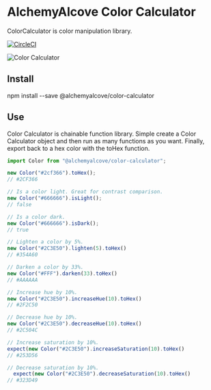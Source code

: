 # AlchemyAlcove Color Calculator

ColorCalculator is color manipulation library.

[![CircleCI](https://circleci.com/gh/AlchemyAlcove/ColorCalculator.svg?style=svg&circle-token=dc04a87232f2fce84b4c2bd54980c5d105485b76)](https://circleci.com/gh/AlchemyAlcove/ColorCalculator)

![Color Calculator](https://media.giphy.com/media/G0vaYbZDJV0cM/giphy.gif)

## Install

npm install --save @alchemyalcove/color-calculator

## Use

Color Calculator is chainable function library. Simple create a Color Calculator object and then run as many functions as you want. Finally, export back to a hex color with the toHex function.

```javascript
import Color from "@alchemyalcove/color-calculator";

new Color("#2cf366").toHex();
// #2CF366

// Is a color light. Great for contrast comparison.
new Color("#666666").isLight();
// false

// Is a color dark.
new Color("#666666").isDark();
// true

// Lighten a color by 5%.
new Color("#2C3E50").lighten(5).toHex()
// #354A60

// Darken a color by 33%.
new Color("#FFF").darken(33).toHex()
// #AAAAAA

// Increase hue by 10%.
new Color("#2C3E50").increaseHue(10).toHex()
// #2F2C50

// Decrease hue by 10%.
new Color("#2C3E50").decreaseHue(10).toHex()
// #2C504C

// Increase saturation by 10%.
expect(new Color("#2C3E50").increaseSaturation(10).toHex()
// #253D56

// Decrease saturation by 10%.
  expect(new Color("#2C3E50").decreaseSaturation(10).toHex()
// #323D49
```